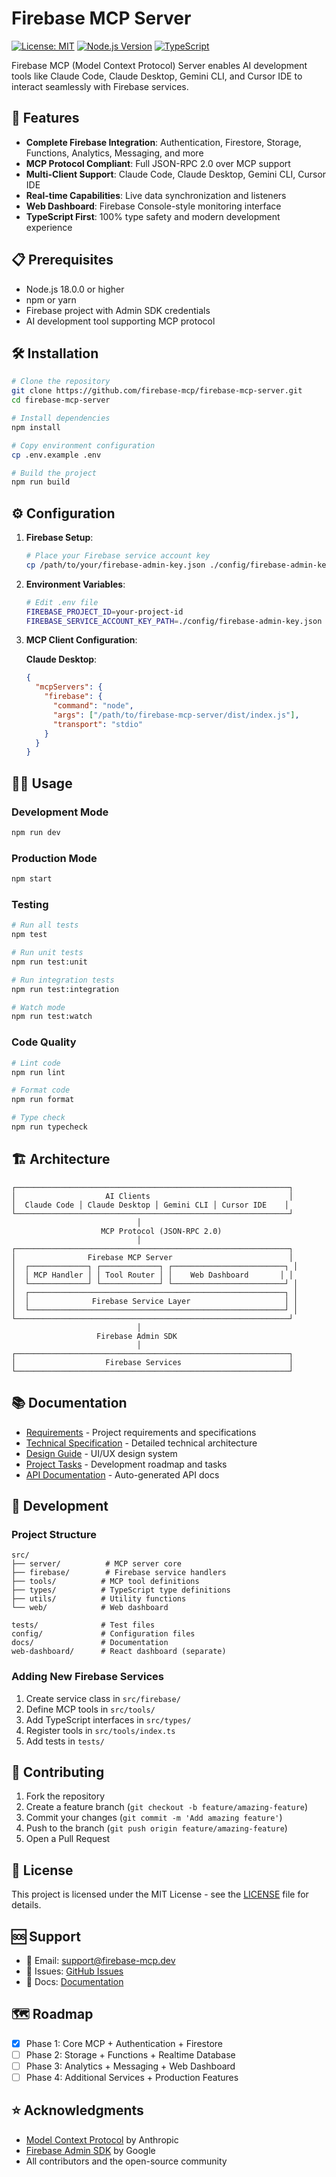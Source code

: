 # Firebase MCP Server

[![License: MIT](https://img.shields.io/badge/License-MIT-yellow.svg)](https://opensource.org/licenses/MIT)
[![Node.js Version](https://img.shields.io/badge/node-%3E%3D18.0.0-brightgreen)](https://nodejs.org/)
[![TypeScript](https://img.shields.io/badge/TypeScript-5.2-blue)](https://www.typescriptlang.org/)

Firebase MCP (Model Context Protocol) Server enables AI development tools like Claude Code, Claude Desktop, Gemini CLI, and Cursor IDE to interact seamlessly with Firebase services.

## 🚀 Features

- **Complete Firebase Integration**: Authentication, Firestore, Storage, Functions, Analytics, Messaging, and more
- **MCP Protocol Compliant**: Full JSON-RPC 2.0 over MCP support
- **Multi-Client Support**: Claude Code, Claude Desktop, Gemini CLI, Cursor IDE
- **Real-time Capabilities**: Live data synchronization and listeners
- **Web Dashboard**: Firebase Console-style monitoring interface
- **TypeScript First**: 100% type safety and modern development experience

## 📋 Prerequisites

- Node.js 18.0.0 or higher
- npm or yarn
- Firebase project with Admin SDK credentials
- AI development tool supporting MCP protocol

## 🛠️ Installation

```bash
# Clone the repository
git clone https://github.com/firebase-mcp/firebase-mcp-server.git
cd firebase-mcp-server

# Install dependencies
npm install

# Copy environment configuration
cp .env.example .env

# Build the project
npm run build
```

## ⚙️ Configuration

1. **Firebase Setup**:
   ```bash
   # Place your Firebase service account key
   cp /path/to/your/firebase-admin-key.json ./config/firebase-admin-key.json
   ```

2. **Environment Variables**:
   ```bash
   # Edit .env file
   FIREBASE_PROJECT_ID=your-project-id
   FIREBASE_SERVICE_ACCOUNT_KEY_PATH=./config/firebase-admin-key.json
   ```

3. **MCP Client Configuration**:
   
   **Claude Desktop**:
   ```json
   {
     "mcpServers": {
       "firebase": {
         "command": "node",
         "args": ["/path/to/firebase-mcp-server/dist/index.js"],
         "transport": "stdio"
       }
     }
   }
   ```

## 🏃‍♂️ Usage

### Development Mode
```bash
npm run dev
```

### Production Mode
```bash
npm start
```

### Testing
```bash
# Run all tests
npm test

# Run unit tests
npm run test:unit

# Run integration tests
npm run test:integration

# Watch mode
npm run test:watch
```

### Code Quality
```bash
# Lint code
npm run lint

# Format code
npm run format

# Type check
npm run typecheck
```

## 🏗️ Architecture

```
┌─────────────────────────────────────────────────────────────┐
│                    AI Clients                               │
│  Claude Code │ Claude Desktop │ Gemini CLI │ Cursor IDE    │
└─────────────────────────────────────────────────────────────┘
                            │
                    MCP Protocol (JSON-RPC 2.0)
                            │
┌─────────────────────────────────────────────────────────────┐
│                Firebase MCP Server                          │
│  ┌─────────────┐ ┌─────────────┐ ┌─────────────────────────┐ │
│  │ MCP Handler │ │ Tool Router │ │    Web Dashboard       │ │
│  └─────────────┘ └─────────────┘ └─────────────────────────┘ │
│  ┌─────────────────────────────────────────────────────────┐ │
│  │              Firebase Service Layer                     │ │
│  └─────────────────────────────────────────────────────────┘ │
└─────────────────────────────────────────────────────────────┘
                            │
                   Firebase Admin SDK
                            │
┌─────────────────────────────────────────────────────────────┐
│                    Firebase Services                        │
└─────────────────────────────────────────────────────────────┘
```

## 📚 Documentation

- [Requirements](./docs/requirements.md) - Project requirements and specifications
- [Technical Specification](./docs/technical_spec.md) - Detailed technical architecture
- [Design Guide](./docs/design_guide.md) - UI/UX design system
- [Project Tasks](./docs/project_task.md) - Development roadmap and tasks
- [API Documentation](./docs/api/) - Auto-generated API docs

## 🔧 Development

### Project Structure
```
src/
├── server/          # MCP server core
├── firebase/        # Firebase service handlers
├── tools/          # MCP tool definitions
├── types/          # TypeScript type definitions
├── utils/          # Utility functions
└── web/            # Web dashboard

tests/              # Test files
config/             # Configuration files
docs/               # Documentation
web-dashboard/      # React dashboard (separate)
```

### Adding New Firebase Services

1. Create service class in `src/firebase/`
2. Define MCP tools in `src/tools/`
3. Add TypeScript interfaces in `src/types/`
4. Register tools in `src/tools/index.ts`
5. Add tests in `tests/`

## 🤝 Contributing

1. Fork the repository
2. Create a feature branch (`git checkout -b feature/amazing-feature`)
3. Commit your changes (`git commit -m 'Add amazing feature'`)
4. Push to the branch (`git push origin feature/amazing-feature`)
5. Open a Pull Request

## 📄 License

This project is licensed under the MIT License - see the [LICENSE](LICENSE) file for details.

## 🆘 Support

- 📧 Email: support@firebase-mcp.dev
- 🐛 Issues: [GitHub Issues](https://github.com/firebase-mcp/firebase-mcp-server/issues)
- 📖 Docs: [Documentation](./docs/)

## 🗺️ Roadmap

- [x] Phase 1: Core MCP + Authentication + Firestore
- [ ] Phase 2: Storage + Functions + Realtime Database
- [ ] Phase 3: Analytics + Messaging + Web Dashboard
- [ ] Phase 4: Additional Services + Production Features

## ⭐ Acknowledgments

- [Model Context Protocol](https://modelcontextprotocol.io/) by Anthropic
- [Firebase Admin SDK](https://firebase.google.com/docs/admin) by Google
- All contributors and the open-source community